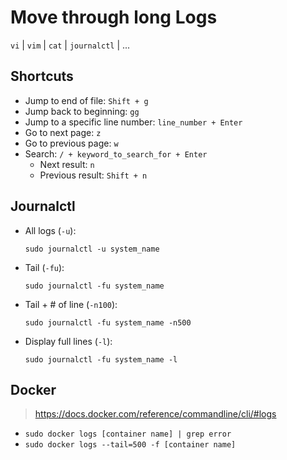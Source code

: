 # Move through long Logs
`vi` | `vim` | `cat` | `journalctl` | ...

## Shortcuts

* Jump to end of file: `Shift + g`
* Jump back to beginning: `gg`
* Jump to a specific line number: `line_number + Enter`
* Go to next page: `z`
* Go to previous page: `w`
* Search: `/ + keyword_to_search_for + Enter`
  * Next result: `n`
  * Previous result: `Shift + n`

## Journalctl

* All logs (`-u`):

  ```
  sudo journalctl -u system_name
  ```
* Tail (`-fu`):

  ```
  sudo journalctl -fu system_name
  ```
* Tail + # of line (`-n100`):
  
  ```
  sudo journalctl -fu system_name -n500
  ```
* Display full lines (`-l`):

  ```
  sudo journalctl -fu system_name -l
  ```

## Docker
> https://docs.docker.com/reference/commandline/cli/#logs

* `sudo docker logs [container name] | grep error`
* `sudo docker logs --tail=500 -f [container name]`
